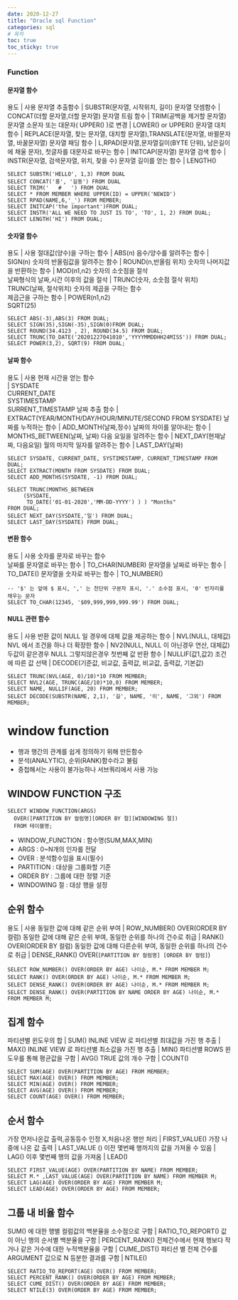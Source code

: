 ```yaml
---
date: 2020-12-27
title: "Oracle sql Function"
categories: sql
# 목차
toc: true  
toc_sticky: true 
---
```


### Function
#### 문자열 함수

용도 | 사용
문자열 추출함수 | SUBSTR(문자열, 시작위치, 길이)
문자열 덧셈함수 | CONCAT(더할 문자열,더할 문자열)
문자열 트림 함수 | TRIM(공백을 제거할 문자열)
문자열 소문자 또는 대문자( UPPER() )로 변경 | LOWER() or UPPER()
문자열 대치 함수 | REPLACE(문자열, 찾는 문자열, 대치할 문자열),TRANSLATE(문자열, 바뀔문자열, 바꿀문자열)
문자열 패딩 함수 | L,RPAD(문자열,문자열길이(BYTE 단위), 남은길이에 채울 문자),
첫글자를 대문자로 바꾸는 함수 | INITCAP(문자열)
문자열 검색 함수 | INSTR(문자열, 검색문자열, 위치, 찾을 수)
문자열 길이를 얻는 함수 | LENGTH()

  ```
  SELECT SUBSTR('HELLO', 1,3) FROM DUAL
  SELECT CONCAT('홍', '길동') FROM DUAL
  SELECT TRIM('   #   ') FROM DUAL
  SELECT * FROM MEMBER WHERE UPPER(ID) = UPPER('NEWID')
  SELECT RPAD(NAME,6,'_') FROM MEMBER;
  SELECT INITCAP('the important')FROM DUAL;
  SELECT INSTR('ALL WE NEED TO JUST IS TO', 'TO', 1, 2) FROM DUAL;
  SELECT LENGTH('HI') FROM DUAL;
  ```

#### 숫자열 함수

용도 | 사용
절대값(양수)을 구하는 함수 | ABS(n)
음수/양수를 알려주는 함수 | SIGN(n)
숫자의 반올림값을 알려주는 함수 | ROUND(n,반올림 위치)
숫자의 나머지값을 반환하는 함수 | MOD(n1,n2)
숫자의 소숫점을 절삭 <br>날짜형식의 날짜,시간 이후의 값을 절삭 | TRUNC(숫자, 소숫점 절삭 위치) <br>TRUNC(날짜, 절삭위치)
숫자의 제곱을 구하는 함수<BR> 제곱근을 구하는 함수 | POWER(n1,n2)<BR> SQRT(25)

  ```
  SELECT ABS(-3),ABS(3) FROM DUAL;
  SELECT SIGN(35),SIGN(-35),SIGN(0)FROM DUAL;
  SELECT ROUND(34.4123 , 2), ROUND(34.5) FROM DUAL;
  SELECT TRUNC(TO_DATE('20201227041010','YYYYMMDDHH24MISS')) FROM DUAL;
  SELECT POWER(3,2), SQRT(9) FROM DUAL;
  ```

#### 날짜 함수

용도 | 사용
현재 시간을 얻는 함수<BR> | SYSDATE<BR>CURRENT_DATE<BR>SYSTIMESTAMP<BR>SURRENT_TIMESTAMP
날짜 추출 함수 | EXTRACT(YEAR/MONTH/DAY/HOUR/MINUTE/SECOND FROM SYSDATE)
날짜를 누적하는 함수 | ADD_MONTH(날짜,정수)
날짜의 차이를 알아내는 함수 | MONTHS_BETWEEN(날짜, 날짜)
다음 요일을 알려주는 함수 | NEXT_DAY(현재날짜, 다음요일)
월의 마지막 일자를 알려주는 함수 | LAST_DAY(날짜)

  ```
  SELECT SYSDATE, CURRENT_DATE, SYSTIMESTAMP, CURRENT_TIMESTAMP FROM DUAL;
  SELECT EXTRACT(MONTH FROM SYSDATE) FROM DUAL;
  SELECT ADD_MONTHS(SYSDATE, -1) FROM DUAL;
  
  SELECT TRUNC(MONTHS_BETWEEN
       (SYSDATE,
        TO_DATE('01-01-2020','MM-DD-YYYY') ) ) "Months"
  FROM DUAL;
  SELECT NEXT_DAY(SYSDATE,'일') FROM DUAL;
  SELECT LAST_DAY(SYSDATE) FROM DUAL;
  ```

#### 변환 함수

용도 | 사용
숫자를 문자로 바꾸는 함수<BR> 날짜를 문자열로 바꾸는 함수 | TO_CHAR(NUMBER)
문자열을 날짜로 바꾸는 함수 | TO_DATE()
문자열을 숫자로 바꾸는 함수 | TO_NUMBER()

  ```
  -- '$' 는 앞에 $ 표시, ',' 는 천단위 구분자 표시, '.' 소수점 표시, '0' 빈자리를 채우는 문자
  SELECT TO_CHAR(12345, '$09,999,999,999.99') FROM DUAL;
  ```

#### NULL 관련 함수
용도 | 사용
반환 값이 NULL 일 경우에 대체 값을 제공하는 함수 |  NVL(NULL, 대체값) 
NVL 에서 조건을 하나 더 확장한 함수 | NV2(NULL, NULL 이 아닌경우 연산, 대체값)
두값이 같은경우 NULL 그렇지않은경우 첫번째 값 반환 함수 | NULLIF(값1,값2)
조건에 따른 값 선택 | DECODE(기준값, 비교값, 출력값, 비교값, 출력값, 기본값)

  ```
  SELECT TRUNC(NVL(AGE, 0)/10)*10 FROM MEMBER;
  SELECT NVL2(AGE, TRUNC(AGE/10)*10,0) FROM MEMBER;
  SELECT NAME, NULLIF(AGE, 20) FROM MEMBER;
  SELECT DECODE(SUBSTR(NAME, 2,1), '길', NAME, '이', NAME, '그외') FROM MEMBER;
  ```

# window function
- 행과 행간의 관계를 쉽게 정의하기 위해 만든함수
- 분석(ANALYTIC), 순위(RANK)함수라고 불림
- 중첩해서는 사용이 불가능하나 서브쿼리에서 사용 가능

## WINDOW FUNCTION 구조
  ```
  SELECT WINDOW_FUNCTION(ARGS) 
    OVER([PARTITION BY 컬럼명][ORDER BY 절][WINDOWING 절])
    FROM 테이블명;
  ```
  - WINDOW_FUNCTION : 함수명(SUM,MAX,MIN)
  - ARGS : 0~N개의 인자를 전달
  - OVER : 분석함수임을 표시(필수)
  - PARTITION : 대상을 그룹화할 기준
  - ORDER BY : 그룹에 대한 정렬 기준
  - WINDOWING 절 : 대상 행을 설정


## 순위 함수

용도 | 사용
동일한 값에 대해 같은 순위 부여 | ROW_NUMBER() OVER(ORDER BY 컬럼)
동일한 값에 대해 같은 순위 부여, 동일한 순위를 하나의 건수로 취급 | RANK() OVER(ORDER BY 컬럼)
동일한 값에 대해 다른순위 부여, 동일한 순위를 하나의 건수로 취급 | DENSE_RANK() OVER(`[PARTITION BY 컬럼명] [ORDER BY 컬럼]`)

  ```
  SELECT ROW_NUMBER() OVER(ORDER BY AGE) 나이순, M.* FROM MEMBER M;
  SELECT RANK() OVER(ORDER BY AGE) 나이순, M.* FROM MEMBER M;
  SELECT DENSE_RANK() OVER(ORDER BY AGE) 나이순, M.* FROM MEMBER M;
  SELECT DENSE_RANK() OVER(PARTITION BY NAME ORDER BY AGE) 나이순, M.* FROM MEMBER M;
  ```

## 집계 함수

파티션별 윈도우의 합 | SUM()
INLINE VIEW 로 파티션별 최대값을 가진 행 추출 | MAX()
INLINE VIEW 로 파티션별 최소값을 가진 행 추출 | MIN()
파티션별 ROWS 윈도우를 통해 평균값을 구함 | AVG()
TRUE 값의 개수 구함 | COUNT()

  ```
  SELECT SUM(AGE) OVER(PARTITION BY AGE) FROM MEMBER;
  SELECT MAX(AGE) OVER() FROM MEMBER;
  SELECT MIN(AGE) OVER() FROM MEMBER;
  SELECT AVG(AGE) OVER() FROM MEMBER;
  SELECT COUNT(AGE) OVER() FROM MEMBER;
  ```

## 순서 함수

가장 먼저나온값 출력,공동등수 인정 X,처음나온 행만 처리 | FIRST_VALUE()
가장 나중에 나온 값 출력 | LAST_VALUE ()
이전 몇번째 행까지의 값을 가져올 수 있음 | LAG()
이후 몇번째 행의 값을 가져옴 | LEAD()

  ```
  SELECT FIRST_VALUE(AGE) OVER(PARTITION BY NAME) FROM MEMBER;
  SELECT M.* ,LAST_VALUE(AGE) OVER(PARTITION BY NAME) FROM MEMBER M;
  SELECT LAG(AGE) OVER(ORDER BY AGE) FROM MEMBER M;
  SELECT LEAD(AGE) OVER(ORDER BY AGE) FROM MEMBER;
  ```

## 그룹 내 비율 함수

SUM() 에 대한 행별 컬럼값의 백분율을 소수점으로 구함 | RATIO_TO_REPORT()
값이 아닌 행의 순서별 백분율을 구함 | PERCENT_RANK()
전체건수에서 현재 행보다 작거나 같은 거수에 대한 누적백분율을 구함 | CUME_DIST()
파티션 별 전체 건수를 ARGUMENT 값으로 N 등분한 결과를 구함 | NTILE()

  ```
  SELECT RATIO_TO_REPORT(AGE) OVER() FROM MEMBER;
  SELECT PERCENT_RANK() OVER(ORDER BY AGE) FROM MEMBER;
  SELECT CUME_DIST() OVER(ORDER BY AGE) FROM MEMBER;
  SELECT NTILE(3) OVER(ORDER BY AGE) FROM MEMBER;
  ```